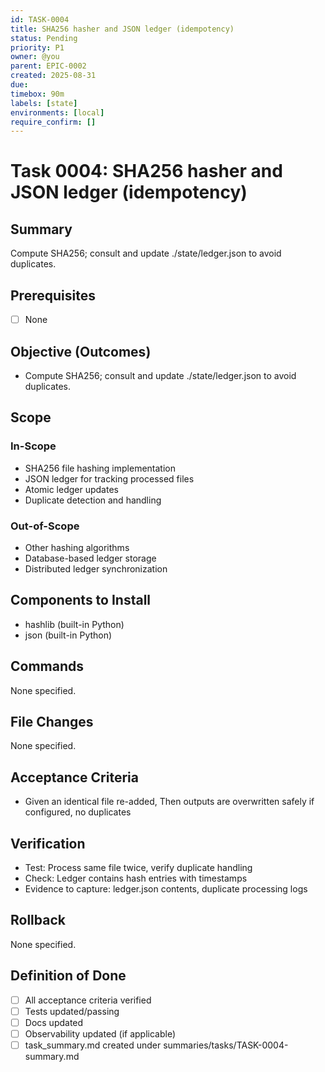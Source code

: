 ```yaml
---
id: TASK-0004
title: SHA256 hasher and JSON ledger (idempotency)
status: Pending
priority: P1
owner: @you
parent: EPIC-0002
created: 2025-08-31
due: 
timebox: 90m
labels: [state]
environments: [local]
require_confirm: []
---
```


# Task 0004: SHA256 hasher and JSON ledger (idempotency)

## Summary

Compute SHA256; consult and update ./state/ledger.json to avoid duplicates.

## Prerequisites

- [ ] None

## Objective (Outcomes)

- Compute SHA256; consult and update ./state/ledger.json to avoid duplicates.

## Scope

### In-Scope

- SHA256 file hashing implementation
- JSON ledger for tracking processed files
- Atomic ledger updates
- Duplicate detection and handling

### Out-of-Scope

- Other hashing algorithms
- Database-based ledger storage
- Distributed ledger synchronization

## Components to Install

- hashlib (built-in Python)
- json (built-in Python)

## Commands

None specified.

## File Changes

None specified.

## Acceptance Criteria

- Given an identical file re-added, Then outputs are overwritten safely if configured, no duplicates

## Verification

- Test: Process same file twice, verify duplicate handling
- Check: Ledger contains hash entries with timestamps
- Evidence to capture: ledger.json contents, duplicate processing logs

## Rollback

None specified.

## Definition of Done

- [ ] All acceptance criteria verified
- [ ] Tests updated/passing
- [ ] Docs updated
- [ ] Observability updated (if applicable)
- [ ] task_summary.md created under summaries/tasks/TASK-0004-summary.md